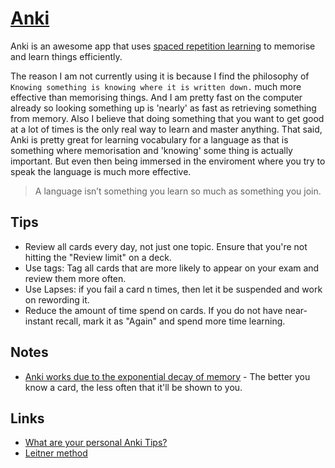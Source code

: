 # [Anki](https://apps.ankiweb.net)
Anki is an awesome app that uses [spaced repetition learning](http://www.wikiwand.com/en/Spaced_repetition) to memorise and learn things efficiently.

The reason I am not currently using it is because I find the philosophy of `Knowing something is knowing where it is written down.` much more effective than memorising things. And I am pretty fast on the computer already so looking something up is 'nearly' as fast as retrieving something from memory. Also I believe that doing something that you want to get good at a lot of times is the only real way to learn and master anything. That said, Anki is pretty great for learning vocabulary for a language as that is something where memorisation and 'knowing' some thing is actually important. But even then being immersed in the enviroment where you try to speak the language is much more effective.

> A language isn’t something you learn so much as something you join.

## Tips
- Review all cards every day, not just one topic. Ensure that you're not hitting the "Review limit" on a deck.
- Use tags: Tag all cards that are more likely to appear on your exam and review them more often.
- Use Lapses: if you fail a card n times, then let it be suspended and work on rewording it.
- Reduce the amount of time spend on cards. If you do not have near-instant recall, mark it as "Again" and spend more time learning.

## Notes
- [Anki works due to the exponential decay of memory](https://www.reddit.com/r/Anki/comments/75bzzc/anki_overwhelms_me/?utm_content=title&utm_medium=hot&utm_source=reddit&utm_name=Anki) - The better you know a card, the less often that it'll be shown to you.

## Links
- [What are your personal Anki Tips?](https://www.reddit.com/r/Anki/comments/6npee3/what_are_your_personal_anki_tips/)
- [Leitner method](https://drive.google.com/file/d/0BzlHy07nfEjOQ2hXWjU3LWpDdmc/view)